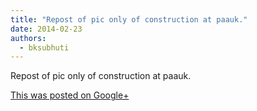 ```yaml
---
title: "Repost of pic only of construction at paauk."
date: 2014-02-23
authors: 
  - bksubhuti
---
```


Repost of pic only of construction at paauk.﻿

[This was posted on Google+](https://plus.google.com/+BhikkhuSubhuti/posts/YTZzFza9fP2)